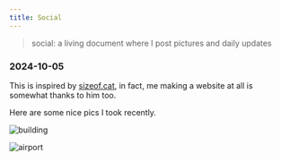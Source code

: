 ```yaml
---
title: Social
---
```

> social: a living document where I post pictures and daily updates

### 2024-10-05

This is inspired by [sizeof.cat](https://sizeof.cat/notes), in fact, me making a website at all is somewhat thanks to him too.

Here are some nice pics I took recently.

![building](/media/airport.jpg)

![airport](/media/building.jpg)
